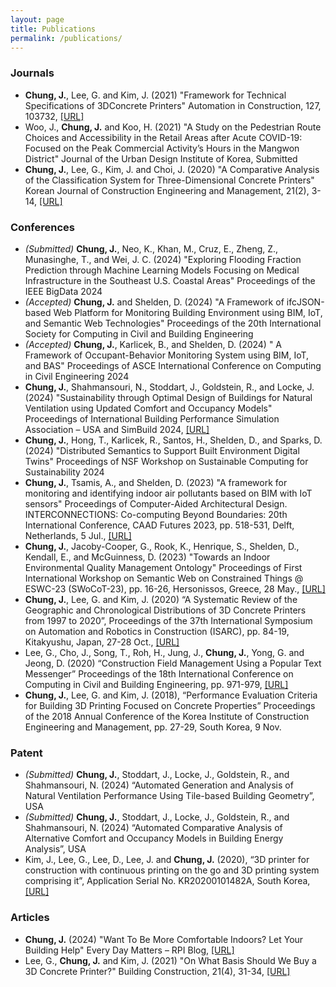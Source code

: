 ```yaml
---
layout: page
title: Publications
permalink: /publications/
---
```


### **Journals**
* **Chung, J.**, Lee, G. and Kim, J. (2021) "Framework for Technical Specifications of 3DConcrete Printers" Automation in Construction, 127, 103732, [[URL]](https://doi.org/10.1016/j.autcon.2021.103732)
* Woo, J., **Chung, J.** and Koo, H. (2021) "A Study on the Pedestrian Route Choices and Accessibility in the Retail Areas after Acute COVID-19: Focused on the Peak Commercial Activity’s Hours in the Mangwon District" Journal of the Urban Design Institute of Korea, Submitted
* **Chung, J.**, Lee, G., Kim, J. and Choi, J. (2020) "A Comparative Analysis of the Classification System for Three-Dimensional Concrete Printers" Korean Journal of Construction Engineering and Management, 21(2), 3-14, [[URL]](https://doi.org/10.6106/KJCEM.2020.21.2.003)


### **Conferences**
* *(Submitted)* **Chung, J.**, Neo, K., Khan, M., Cruz, E., Zheng, Z., Munasinghe, T., and Wei, J. C. (2024) "Exploring Flooding Fraction Prediction through Machine Learning Models Focusing on Medical Infrastructure in the Southeast U.S. Coastal Areas" Proceedings of the IEEE BigData 2024
* *(Accepted)* **Chung, J.** and Shelden, D. (2024) "A Framework of ifcJSON-based Web Platform for Monitoring Building Environment using BIM, IoT, and Semantic Web Technologies" Proceedings of the 20th International Society for Computing in Civil and Building Engineering
* *(Accepted)* **Chung, J.**, Karlicek, B., and Shelden, D. (2024) " A Framework of Occupant-Behavior Monitoring System using BIM, IoT, and BAS" Proceedings of ASCE International Conference on Computing in Civil Engineering 2024
* **Chung, J.**, Shahmansouri, N., Stoddart, J., Goldstein, R., and Locke, J. (2024) "Sustainability through Optimal Design of Buildings for Natural Ventilation using Updated Comfort and Occupancy Models" Proceedings of International Building Performance Simulation Association – USA and SimBuild 2024, [[URL]](https://www.research.autodesk.com/publications/sustainability-through-optimal-design-of-buildings-for-natural-ventilation-using-updated-comfort-and-occupancy-models/)
* **Chung, J.**, Hong, T., Karlicek, R., Santos, H., Shelden, D., and Sparks, D. (2024) "Distributed Semantics to Support Built Environment Digital Twins" Proceedings of NSF Workshop on Sustainable Computing for Sustainability 2024
* **Chung, J.**, Tsamis, A., and Shelden, D. (2023) "A framework for monitoring and identifying indoor air pollutants based on BIM with IoT sensors" Proceedings of Computer-Aided Architectural Design. INTERCONNECTIONS: Co-computing Beyond Boundaries: 20th International Conference, CAAD Futures 2023, pp. 518-531, Delft, Netherlands, 5 Jul., [[URL]](https://doi.org/10.1007/978-3-031-37189-9_34)
* **Chung, J.**, Jacoby-Cooper, G., Rook, K., Henrique, S., Shelden, D., Kendall, E., and McGuinness, D. (2023) "Towards an Indoor Environmental Quality Management Ontology" Proceedings of First International Workshop on Semantic Web on Constrained Things @ ESWC-23 (SWoCoT-23), pp. 16-26, Hersonissos, Greece, 28 May., [[URL]](https://hdl.handle.net/20.500.13015/6674)
* **Chung, J.**, Lee, G. and Kim, J. (2020) “A Systematic Review of the Geographic and Chronological Distributions of 3D Concrete Printers from 1997 to 2020”, Proceedings of the 37th International Symposium on Automation and Robotics in Construction (ISARC), pp. 84-19, Kitakyushu, Japan, 27-28 Oct., [[URL]](https://doi.org/10.22260/ISARC2020/0014)
* Lee, G., Cho, J., Song, T., Roh, H., Jung, J., **Chung, J.**, Yong, G. and Jeong, D. (2020) “Construction Field Management Using a Popular Text Messenger” Proceedings of the 18th International Conference on Computing in Civil and Building Engineering, pp. 971-979, [[URL]](https://doi.org/10.1007/978-3-030-51295-8_67)
* **Chung, J.**, Lee, G. and Kim, J. (2018), “Performance Evaluation Criteria for Building 3D Printing Focused on Concrete Properties” Proceedings of the 2018 Annual Conference of the Korea Institute of Construction Engineering and Management, pp. 27-29, South Korea, 9 Nov.


### **Patent**
* *(Submitted)* **Chung, J.**, Stoddart, J., Locke, J., Goldstein, R., and Shahmansouri, N. (2024) “Automated Generation and Analysis of Natural Ventilation Performance Using Tile-based Building Geometry”, USA
* *(Submitted)* **Chung, J.**, Stoddart, J., Locke, J., Goldstein, R., and Shahmansouri, N. (2024) “Automated Comparative Analysis of Alternative Comfort and Occupancy Models in Building Energy Analysis”, USA
* Kim, J., Lee, G., Lee, D., Lee, J. and **Chung, J.** (2020), “3D printer for construction with continuous printing on the go and 3D printing system comprising it”, Application Serial No. KR20200101482A, South Korea, [[URL]](https://patents.google.com/patent/KR20200101482A/ko)

### **Articles**
* **Chung, J.** (2024) "Want To Be More Comfortable Indoors? Let Your Building Help"  Every Day Matters – RPI Blog, [[URL]](https://everydaymatters.rpi.edu/want-to-be-more-comfortable-indoors-let-your-building-help)
* Lee, G., **Chung, J.** and Kim, J. (2021) "On What Basis Should We Buy a 3D Concrete Printer?" Building Construction, 21(4), 31-34, [[URL]](https://kiss.kstudy.com/thesis/thesis-view.asp?key=3922747)
